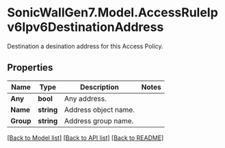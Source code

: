 # SonicWallGen7.Model.AccessRuleIpv6Ipv6DestinationAddress
Destination a desination address for this Access Policy.

## Properties

Name | Type | Description | Notes
------------ | ------------- | ------------- | -------------
**Any** | **bool** | Any address. | 
**Name** | **string** | Address object name. | 
**Group** | **string** | Address group name. | 

[[Back to Model list]](../README.md#documentation-for-models) [[Back to API list]](../README.md#documentation-for-api-endpoints) [[Back to README]](../README.md)

